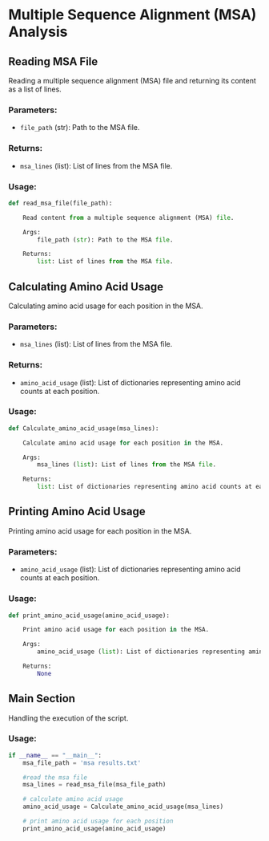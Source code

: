 # Multiple Sequence Alignment (MSA) Analysis

## Reading MSA File

Reading a multiple sequence alignment (MSA) file and returning its content as a list of lines.

### Parameters:
- `file_path` (str): Path to the MSA file.

### Returns:
- `msa_lines` (list): List of lines from the MSA file.

### Usage:
```python
def read_msa_file(file_path):

    Read content from a multiple sequence alignment (MSA) file.

    Args:
        file_path (str): Path to the MSA file.

    Returns:
        list: List of lines from the MSA file.
```
## Calculating Amino Acid Usage
Calculating amino acid usage for each position in the MSA.

### Parameters:
- `msa_lines` (list): List of lines from the MSA file.
### Returns:
- `amino_acid_usage` (list): List of dictionaries representing amino acid counts at each position.
### Usage:
```python
def Calculate_amino_acid_usage(msa_lines):

    Calculate amino acid usage for each position in the MSA.

    Args:
        msa_lines (list): List of lines from the MSA file.

    Returns:
        list: List of dictionaries representing amino acid counts at each position.

```
## Printing Amino Acid Usage
Printing amino acid usage for each position in the MSA.

### Parameters:
- `amino_acid_usage` (list): List of dictionaries representing amino acid counts at each position.
### Usage:
```python
def print_amino_acid_usage(amino_acid_usage):

    Print amino acid usage for each position in the MSA.

    Args:
        amino_acid_usage (list): List of dictionaries representing amino acid counts at each position.

    Returns:
        None
```
## Main Section
Handling the execution of the script.

### Usage:
```python
if __name__ == "__main__":
    msa_file_path = 'msa results.txt'

    #read the msa file
    msa_lines = read_msa_file(msa_file_path)

    # calculate amino acid usage
    amino_acid_usage = Calculate_amino_acid_usage(msa_lines)

    # print amino acid usage for each position
    print_amino_acid_usage(amino_acid_usage)
```
